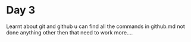 <h1>Day 3</h1>
Learnt about git and github u can find all the commands in github.md 
not done anything other then that need to work more....
